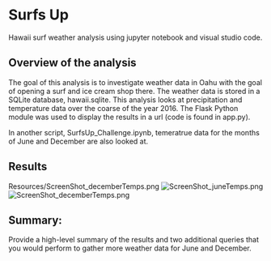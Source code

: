 # Surfs Up

Hawaii surf weather analysis using jupyter notebook and visual studio code.

## Overview of the analysis

The goal of this analysis is to investigate weather data in Oahu with the goal of opening a surf and ice cream shop there. The weather data is stored in a SQLite database, hawaii.sqlite. This analysis looks at precipitation and temperature data over the coarse of the year 2016. The Flask Python module was used to display the results in a url (code is found in app.py). 

In another script, SurfsUp_Challenge.ipynb, temeratrue data for the months of June and December are also looked at.  

## Results
Resources/ScreenShot_decemberTemps.png
![ScreenShot_juneTemps.png](https://github.com/charliuden/Surfs-Up/Resources/ScreenShot_juneTemps.png)
![ScreenShot_decemberTemps.png](https://github.com/charliuden/Surfs-Up/Resources/ScreenShot_decemberTemps.png)



## Summary: 

Provide a high-level summary of the results and two additional queries that you would perform to gather more weather data for June and December.
